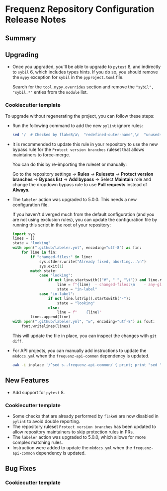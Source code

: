 # Frequenz Repository Configuration Release Notes

## Summary

<!-- Here goes a general summary of what this release is about -->

## Upgrading

- Once you upgraded, you'll be able to upgrade to `pytest` 8, and indirectly to `sybil` 6, which includes types hints. If you do so, you should remove the `mypy` exception for `sybil` in the `pyproject.toml` file.

  Search for the `tool.mypy.overrides` section and remove the `"sybil", "sybil.*"` enties from the `module` list.

### Cookiecutter template

To upgrade without regenerating the project, you can follow these steps:

- Run the following command to add the new `pylint` ignore rules:

    ```sh
    sed '/  # Checked by flake8/a\  "redefined-outer-name",\n  "unused-import",' -i pyproject.toml
    ```

- It is recommended to update this rule in your repository to use the new bypass rule for the `Protect version branches` ruleset that allows maintainers to force-merge.

    You can do this by re-importing the ruleset or manually:

    Go to the repository settings -> **Rules** -> **Rulesets** -> **Protect version branches** -> **Bypass list** -> **Add bypass** -> Select **Maintain** role and change the dropdown bypass rule to use **Pull requests** instead of **Always**.

- The `labeler` action was upgraded to 5.0.0. This needs a new configuration file.

    If you haven't diverged much from the default configuration (and you are not using exclusion rules), you can update the configuration file by running this script in the root of your repository:

    ```python
    import sys
    lines = []
    state = "looking"
    with open(".github/labeler.yml", encoding="utf-8") as fin:
        for line in fin:
            if "changed-files:" in line:
                sys.stderr.write("Already fixed, aborting...\n")
                sys.exit(1)
            match state:
                case "looking":
                    if not line.startswith(("#", " ", "\t")) and line.rstrip().endswith(":"):
                        line = f"{line}  - changed-files:\n    - any-glob-to-any-file:\n"
                        state = "in-label"
                case "in-label":
                    if not line.lstrip().startswith("-"):
                        state = "looking"
                    else:
                        line = f"    {line}"
            lines.append(line)
    with open(".github/labeler.yml", "w", encoding="utf-8") as fout:
        fout.writelines(lines)
    ```

    This will update the file in place, you can inspect the changes with `git diff`.

- For API projects, you can manually add instructions to update the `mkdocs.yml` when the `frequenz-api-common` dependency is updated.

    ```sh
    awk -i inplace '/^sed s..frequenz-api-common/ { print; print "sed '"'"'s|https://frequenz-floss.github.io/frequenz-api-common/v[0-9].[0-9]/objects.inv|https://frequenz-floss.github.io/frequenz-api-common/v'"'"'${ver_minor}'"'"'/objects.inv|'"'"' -i mkdocs.yml"; next }1' CONTRIBUTING.md
    ```

## New Features

- Add support for `pytest` 8.

### Cookiecutter template

- Some checks that are already performed by `flake8` are now disabled in `pylint` to avoid double reporting.
- The repository ruleset `Protect version branches` has been updated to allow repository maintainers to skip protection rules in PRs.
- The `labeler` action was upgraded to 5.0.0, which allows for more complex matching rules.
- Instruction were added to update the `mkdocs.yml` when the `frequenz-api-common` dependency is updated.

## Bug Fixes

<!-- Here goes notable bug fixes that are worth a special mention or explanation -->

### Cookiecutter template

<!-- Here bug fixes for cookiecutter specifically -->
